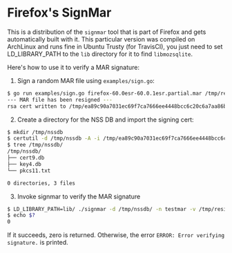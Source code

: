 # Firefox's SignMar

This is a distribution of the `signmar` tool that is part of Firefox and gets
automatically built with it. This particular version was compiled on ArchLinux
and runs fine in Ubuntu Trusty (for TravisCI), you just need to set
LD_LIBRARY_PATH to the `lib` directory for it to find `libmozsqlite`.

Here's how to use it to verify a MAR signature:

1. Sign a random MAR file using `examples/sign.go`:

```bash
$ go run examples/sign.go firefox-60.0esr-60.0.1esr.partial.mar /tmp/resigned.mar
--- MAR file has been resigned ---
rsa cert written to /tmp/ea89c90a7031ec69f7ca7666ee4448bcc6c20c6a7aa86bfee0cb7f10baafd764.der
```

2. Create a directory for the NSS DB and import the signing cert:

```bash
$ mkdir /tmp/nssdb
$ certutil -d /tmp/nssdb -A -i /tmp/ea89c90a7031ec69f7ca7666ee4448bcc6c20c6a7aa86bfee0cb7f10baafd764.der -n "testmar" -t ",,u"
$ tree /tmp/nssdb/
/tmp/nssdb/
├── cert9.db
├── key4.db
└── pkcs11.txt

0 directories, 3 files
```

3. Invoke signmar to verify the MAR signature

```bash
$ LD_LIBRARY_PATH=lib/ ./signmar -d /tmp/nssdb/ -n testmar -v /tmp/resigned.mar
$ echo $?
0
```

If it succeeds, zero is returned. Otherwise, the error `ERROR: Error verifying
signature.` is printed.
